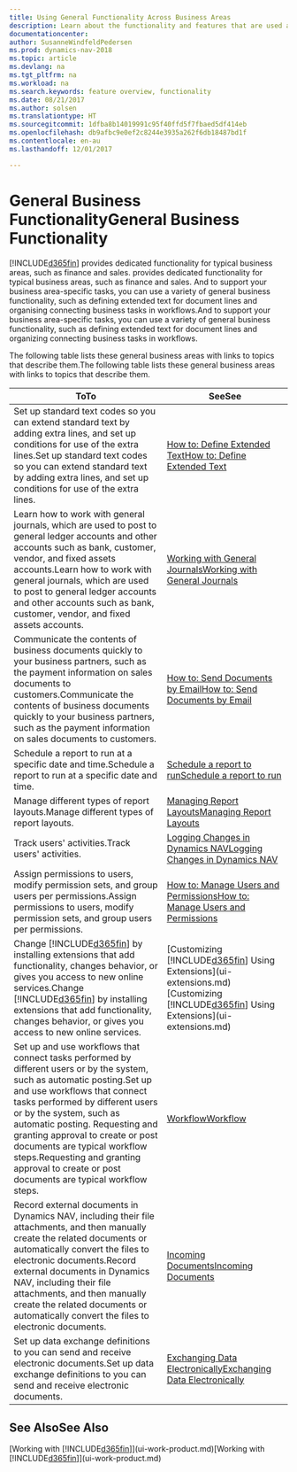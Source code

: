 ```yaml
---
title: Using General Functionality Across Business Areas
description: Learn about the functionality and features that are used across business areas in Dynamics NAV.
documentationcenter: 
author: SusanneWindfeldPedersen
ms.prod: dynamics-nav-2018
ms.topic: article
ms.devlang: na
ms.tgt_pltfrm: na
ms.workload: na
ms.search.keywords: feature overview, functionality
ms.date: 08/21/2017
ms.author: solsen
ms.translationtype: HT
ms.sourcegitcommit: 1dfba8b14019991c95f40ffd5f7fbaed5df414eb
ms.openlocfilehash: db9afbc9e0ef2c8244e3935a262f6db18487bd1f
ms.contentlocale: en-au
ms.lasthandoff: 12/01/2017

---
```

# <a name="general-business-functionality"></a><span data-ttu-id="9574d-103">General Business Functionality</span><span class="sxs-lookup"><span data-stu-id="9574d-103">General Business Functionality</span></span>
[!INCLUDE[d365fin](includes/d365fin_md.md)]<span data-ttu-id="9574d-104"> provides dedicated functionality for typical business areas, such as finance and sales.</span><span class="sxs-lookup"><span data-stu-id="9574d-104"> provides dedicated functionality for typical business areas, such as finance and sales.</span></span> <span data-ttu-id="9574d-105">And to support your business area-specific tasks, you can use a variety of general business functionality, such as defining extended text for document lines and organising connecting business tasks in workflows.</span><span class="sxs-lookup"><span data-stu-id="9574d-105">And to support your business area-specific tasks, you can use a variety of general business functionality, such as defining extended text for document lines and organizing connecting business tasks in workflows.</span></span>

<span data-ttu-id="9574d-106">The following table lists these general business areas with links to topics that describe them.</span><span class="sxs-lookup"><span data-stu-id="9574d-106">The following table lists these general business areas with links to topics that describe them.</span></span>

| <span data-ttu-id="9574d-107">To</span><span class="sxs-lookup"><span data-stu-id="9574d-107">To</span></span> | <span data-ttu-id="9574d-108">See</span><span class="sxs-lookup"><span data-stu-id="9574d-108">See</span></span> |
| --- | --- |
| <span data-ttu-id="9574d-109">Set up standard text codes so you can extend standard text by adding extra lines, and set up conditions for use of the extra lines.</span><span class="sxs-lookup"><span data-stu-id="9574d-109">Set up standard text codes so you can extend standard text by adding extra lines, and set up conditions for use of the extra lines.</span></span> |[<span data-ttu-id="9574d-110">How to: Define Extended Text</span><span class="sxs-lookup"><span data-stu-id="9574d-110">How to: Define Extended Text</span></span>](ui-how-define-ext-text.md) |
| <span data-ttu-id="9574d-111">Learn how to work with general journals, which are used to post to general ledger accounts and other accounts such as bank, customer, vendor, and fixed assets accounts.</span><span class="sxs-lookup"><span data-stu-id="9574d-111">Learn how to work with general journals, which are used to post to general ledger accounts and other accounts such as bank, customer, vendor, and fixed assets accounts.</span></span> |[<span data-ttu-id="9574d-112">Working with General Journals</span><span class="sxs-lookup"><span data-stu-id="9574d-112">Working with General Journals</span></span>](ui-work-general-journals.md) |
| <span data-ttu-id="9574d-113">Communicate the contents of business documents quickly to your business partners, such as the payment information on sales documents to customers.</span><span class="sxs-lookup"><span data-stu-id="9574d-113">Communicate the contents of business documents quickly to your business partners, such as the payment information on sales documents to customers.</span></span> |[<span data-ttu-id="9574d-114">How to: Send Documents by Email</span><span class="sxs-lookup"><span data-stu-id="9574d-114">How to: Send Documents by Email</span></span>](ui-how-send-documents-email.md) |
| <span data-ttu-id="9574d-115">Schedule a report to run at a specific date and time.</span><span class="sxs-lookup"><span data-stu-id="9574d-115">Schedule a report to run at a specific date and time.</span></span> |[<span data-ttu-id="9574d-116">Schedule a report to run</span><span class="sxs-lookup"><span data-stu-id="9574d-116">Schedule a report to run</span></span>](ui-work-report.md#ScheduleReport) |
| <span data-ttu-id="9574d-117">Manage different types of report layouts.</span><span class="sxs-lookup"><span data-stu-id="9574d-117">Manage different types of report layouts.</span></span> |[<span data-ttu-id="9574d-118">Managing Report Layouts</span><span class="sxs-lookup"><span data-stu-id="9574d-118">Managing Report Layouts</span></span>](ui-manage-report-layouts.md) |
| <span data-ttu-id="9574d-119">Track users' activities.</span><span class="sxs-lookup"><span data-stu-id="9574d-119">Track users' activities.</span></span>|[<span data-ttu-id="9574d-120">Logging Changes in Dynamics NAV</span><span class="sxs-lookup"><span data-stu-id="9574d-120">Logging Changes in Dynamics NAV</span></span>](across-log-changes.md)|
|<span data-ttu-id="9574d-121">Assign permissions to users, modify permission sets, and group users per permissions.</span><span class="sxs-lookup"><span data-stu-id="9574d-121">Assign permissions to users, modify permission sets, and group users per permissions.</span></span>|[<span data-ttu-id="9574d-122">How to: Manage Users and Permissions</span><span class="sxs-lookup"><span data-stu-id="9574d-122">How to: Manage Users and Permissions</span></span>](ui-how-users-permissions.md)|
| <span data-ttu-id="9574d-123">Change [!INCLUDE[d365fin](includes/d365fin_md.md)] by installing extensions that add functionality, changes behavior, or gives you access to new online services.</span><span class="sxs-lookup"><span data-stu-id="9574d-123">Change [!INCLUDE[d365fin](includes/d365fin_md.md)] by installing extensions that add functionality, changes behavior, or gives you access to new online services.</span></span> |<span data-ttu-id="9574d-124">[Customizing [!INCLUDE[d365fin](includes/d365fin_md.md)] Using Extensions](ui-extensions.md)</span><span class="sxs-lookup"><span data-stu-id="9574d-124">[Customizing [!INCLUDE[d365fin](includes/d365fin_md.md)] Using Extensions](ui-extensions.md)</span></span> |
|<span data-ttu-id="9574d-125">Set up and use workflows that connect tasks performed by different users or by the system, such as automatic posting.</span><span class="sxs-lookup"><span data-stu-id="9574d-125">Set up and use workflows that connect tasks performed by different users or by the system, such as automatic posting.</span></span> <span data-ttu-id="9574d-126">Requesting and granting approval to create or post documents are typical workflow steps.</span><span class="sxs-lookup"><span data-stu-id="9574d-126">Requesting and granting approval to create or post documents are typical workflow steps.</span></span>|[<span data-ttu-id="9574d-127">Workflow</span><span class="sxs-lookup"><span data-stu-id="9574d-127">Workflow</span></span>](across-workflow.md)|
|<span data-ttu-id="9574d-128">Record external documents in Dynamics NAV, including their file attachments, and then manually create the related documents or automatically convert the files to electronic documents.</span><span class="sxs-lookup"><span data-stu-id="9574d-128">Record external documents in Dynamics NAV, including their file attachments, and then manually create the related documents or automatically convert the files to electronic documents.</span></span>|[<span data-ttu-id="9574d-129">Incoming Documents</span><span class="sxs-lookup"><span data-stu-id="9574d-129">Incoming Documents</span></span>](across-income-documents.md)|
| <span data-ttu-id="9574d-130">Set up data exchange definitions to you can send and receive electronic documents.</span><span class="sxs-lookup"><span data-stu-id="9574d-130">Set up data exchange definitions to you can send and receive electronic documents.</span></span> |[<span data-ttu-id="9574d-131">Exchanging Data Electronically</span><span class="sxs-lookup"><span data-stu-id="9574d-131">Exchanging Data Electronically</span></span>](across-data-exchange.md) |

## <a name="see-also"></a><span data-ttu-id="9574d-132">See Also</span><span class="sxs-lookup"><span data-stu-id="9574d-132">See Also</span></span>
<span data-ttu-id="9574d-133">[Working with [!INCLUDE[d365fin](includes/d365fin_md.md)]](ui-work-product.md)</span><span class="sxs-lookup"><span data-stu-id="9574d-133">[Working with [!INCLUDE[d365fin](includes/d365fin_md.md)]](ui-work-product.md)</span></span>

